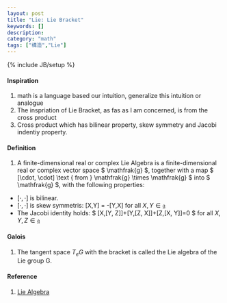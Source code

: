 ```yaml
---
layout: post
title: "Lie: Lie Bracket"
keywords: []
description: 
category: "math"
tags: ["構造","Lie"]
---
```

{% include JB/setup %}

#### Inspiration
1. math is a language based our intuition, generalize this intuition or analogue
2. The inspriation of Lie Bracket, as fas as I am concerned, is from the cross
   product
3. Cross product which has bilinear property, skew symmetry and Jacobi
   indentiy property.



#### Definition
1. A finite-dimensional real or complex Lie Algebra is a finite-dimensional real
   or complex vector space $ \mathfrak{g} $, together with a map $
   [\cdot, \cdot] \text { from } \mathfrak{g} \times \mathfrak{g}
   $ into $ \mathfrak{g} $, with the following properties:
- $[\cdot, \cdot]$ is bilinear.
- $[\cdot, \cdot]$ is skew symmetris: [X,Y] = -[Y,X] for all $X,Y \in \mathfrak{g}$ 
- The Jacobi identity holds: 
$
[X,[Y, Z]]+[Y,[Z, X]]+[Z,[X, Y]]=0
$
for all $X,Y, Z \in \mathfrak{g}$


#### Galois
1. The tangent space $T_e G$ with the bracket is called the Lie algebra of the
   Lie group G.


#### Reference
1. [Lie Algebra](https://scholarworks.lib.csusb.edu/cgi/viewcontent.cgi?referer=https://www.google.com/&httpsredir=1&article=1668&context=etd)

